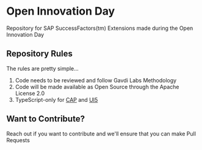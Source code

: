 # Open Innovation Day

Repository for SAP SuccessFactors(tm) Extensions made during the Open Innovation Day 

## Repository Rules ##

The rules are pretty simple...
1. Code needs to be reviewed and follow Gavdi Labs Methodology
2. Code will be made available as Open Source through the Apache License 2.0
3. TypeScript-only for [CAP](https://cap.cloud.sap/) and [UI5](https://sapui5.hana.ondemand.com/)

## Want to Contribute? ##

Reach out if you want to contribute and we'll ensure that you can make Pull Requests
